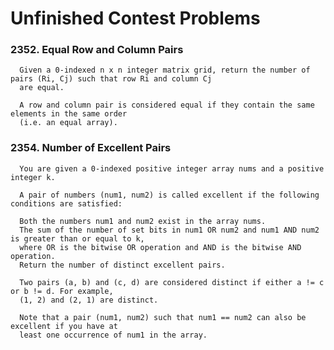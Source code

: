 # Unfinished Contest Problems

### 2352. Equal Row and Column Pairs
      
      Given a 0-indexed n x n integer matrix grid, return the number of pairs (Ri, Cj) such that row Ri and column Cj 
      are equal.

      A row and column pair is considered equal if they contain the same elements in the same order 
      (i.e. an equal array).

### 2354. Number of Excellent Pairs

      You are given a 0-indexed positive integer array nums and a positive integer k.

      A pair of numbers (num1, num2) is called excellent if the following conditions are satisfied:
      
      Both the numbers num1 and num2 exist in the array nums.
      The sum of the number of set bits in num1 OR num2 and num1 AND num2 is greater than or equal to k, 
      where OR is the bitwise OR operation and AND is the bitwise AND operation.
      Return the number of distinct excellent pairs.
      
      Two pairs (a, b) and (c, d) are considered distinct if either a != c or b != d. For example, 
      (1, 2) and (2, 1) are distinct.
      
      Note that a pair (num1, num2) such that num1 == num2 can also be excellent if you have at 
      least one occurrence of num1 in the array.